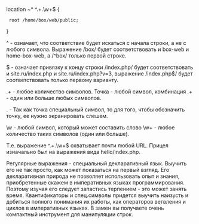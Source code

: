  location ~* ^.+\.\w+$ {

     root /home/box/web/public;

 }

^ - означает, что соответствие будет искаться с начала строки, а не с любого символа. 
Выражение /box/ будет соответствовать и box-web и home-box-web, а /^box/ только первой строке.

$ - означает привязку к концу строки /index\.php/ 
будет соответствовать и site.ru/index.php и site.ru/index.php?v=3, 
выражение /index\.php$/ будет соответствовать только первому варианту.

.+ - любое количество символов. Точка - любой символ, 
комбинация .+ - один или больше любых символов.

\. - Так как точка специальный символ, то для того, чтобы обозначить точку, ее нужно экранировать слешем.

\w - любой символ, который может составить слово \w+ - любое количество таких символов (один или больше).

Т.е. выражение ^.+\.\w+$ охватывает почти любой URL. Прицел изначально был на выражения вида hello/index.php.

Регулярные выражения - специальный декларативный язык. Выучить его не так просто, как может показаться на первый взгляд. 
Его декларативная природа не позволяет использовать опыт и знания, приобретенные скажем в императивных языках программирования. Поэтому изучая его следует запастись терпением - это может занять время. Квантификаторы и спец.символы придется выучить наизусть и добиться полного понимания их работы, как операторов ветвления и циклов в императивных языках. В замен вы получаете очень компактный инструмент для манипуляции строк.
